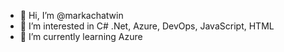 - 👋 Hi, I’m @markachatwin
- 👀 I’m interested in C# .Net, Azure, DevOps, JavaScript, HTML
- 🌱 I’m currently learning Azure

<!---
markachatwin/markachatwin is a ✨ special ✨ repository because its `README.md` (this file) appears on your GitHub profile.
You can click the Preview link to take a look at your changes.
--->
